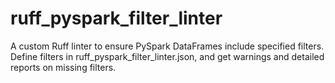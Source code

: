 # ruff_pyspark_filter_linter
A custom Ruff linter to ensure PySpark DataFrames include specified filters. Define filters in ruff_pyspark_filter_linter.json, and get warnings and detailed reports on missing filters.

